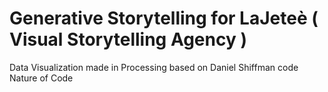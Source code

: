 # Generative Storytelling for LaJeteè ( Visual Storytelling Agency )
Data Visualization made in Processing based on Daniel Shiffman code Nature of Code




